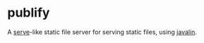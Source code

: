 # publify

A [serve](https://github.com/vercel/serve)-like static file server
for serving static files, using [javalin](https://javalin.io/).
